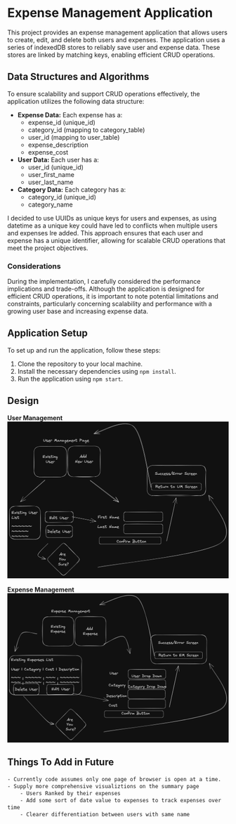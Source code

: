 # Expense Management Application

This project provides an expense management application that allows users to create, edit, and delete both users and expenses. The application uses a series of indexedDB stores to reliably save user and expense data. These stores are linked by matching keys, enabling efficient CRUD operations.

## Data Structures and Algorithms

To ensure scalability and support CRUD operations effectively, the application utilizes the following data structure:

- **Expense Data:** Each expense has a:
    - expense_id (unique_id)
    - category_id (mapping to category_table)
    - user_id (mapping to user_table)
    - expense_description
    - expense_cost
- **User Data:** Each user has a:
    - user_id (unique_id)
    - user_first_name
    - user_last_name
- **Category Data:** Each category has a:
    - category_id (unique_id)
    - category_name

I decided to use UUIDs as unique keys for users and expenses, as using datetime as a unique key could have led to conflicts when multiple users and expenses Ire added. This approach ensures that each user and expense has a unique identifier, allowing for scalable CRUD operations that meet the project objectives.

### Considerations

During the implementation, I carefully considered the performance implications and trade-offs. Although the application is designed for efficient CRUD operations, it is important to note potential limitations and constraints, particularly concerning scalability and performance with a growing user base and increasing expense data.

## Application Setup

To set up and run the application, follow these steps:

1. Clone the repository to your local machine.
2. Install the necessary dependencies using `npm install`.
3. Run the application using `npm start`.

## Design

**User Management**
![User Management Design](./public/design_img/user_management_design.png)

**Expense Management**
![Expense Management Design](./public/design_img/expense_management_design.png)

## Things To Add in Future
    - Currently code assumes only one page of browser is open at a time.
    - Supply more comprehensive visualiztions on the summary page
        - Users Ranked by their expenses
        - Add some sort of date value to expenses to track expenses over time
        - Clearer differentiation between users with same name
